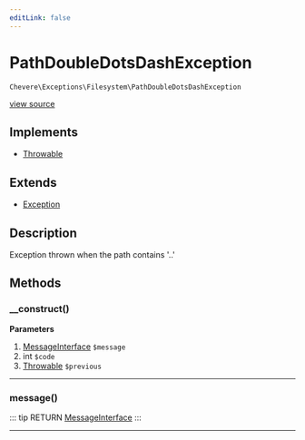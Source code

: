 ```yaml
---
editLink: false
---
```


# PathDoubleDotsDashException

`Chevere\Exceptions\Filesystem\PathDoubleDotsDashException`

[view source](https://github.com/chevere/chevere/blob/master/exceptions/Filesystem/PathDoubleDotsDashException.php)

## Implements

- [Throwable](https://www.php.net/manual/class.throwable)

## Extends

- [Exception](../Core/Exception.md)

## Description

Exception thrown when the path contains '..'

## Methods

### __construct()

**Parameters**

1. [MessageInterface](../../Interfaces/Message/MessageInterface.md) `$message`
2. int `$code`
3. [Throwable](https://www.php.net/manual/class.throwable) `$previous`

---

### message()

::: tip RETURN
[MessageInterface](../../Interfaces/Message/MessageInterface.md)
:::

---

